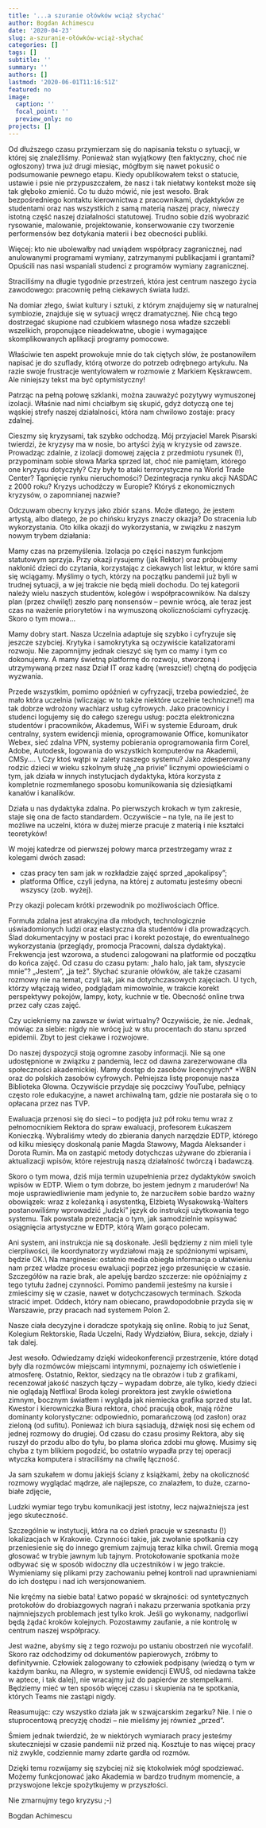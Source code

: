 ```yaml
---
title: '...a szuranie ołówków wciąż słychać'
author: Bogdan Achimescu
date: '2020-04-23'
slug: a-szuranie-ołówków-wciąż-słychać
categories: []
tags: []
subtitle: ''
summary: ''
authors: []
lastmod: '2020-06-01T11:16:51Z'
featured: no
image:
  caption: ''
  focal_point: ''
  preview_only: no
projects: []
---
```



Od dłuższego czasu przymierzam się do napisania tekstu o sytuacji, w której się znaleźliśmy. Ponieważ stan wyjątkowy (ten faktyczny, choć nie ogłoszony) trwa już drugi miesiąc, mógłbym się nawet pokusić o podsumowanie pewnego etapu. Kiedy opublikowałem tekst o statucie, ustawie i psie nie przypuszczałem, że nasz i tak niełatwy kontekst może się tak głęboko zmienić. Co tu dużo mówić, nie jest wesoło. Brak bezpośredniego kontaktu kierownictwa z pracownikami, dydaktyków ze studentami oraz nas wszystkich z samą materią naszej pracy, niweczy istotną część naszej działalności statutowej. Trudno sobie dziś wyobrazić rysowanie, malowanie, projektowanie, konserwowanie czy tworzenie performensów bez dotykania materii i bez obecności publiki.

Więcej: kto nie ubolewałby nad uwiądem współpracy zagranicznej, nad anulowanymi programami wymiany, zatrzymanymi publikacjami i grantami? Opuścili nas nasi wspaniali studenci z programów wymiany zagranicznej.

Straciliśmy na długie tygodnie przestrzeń, która jest centrum naszego życia zawodowego: pracownię pełną ciekawych świata ludzi.

Na domiar złego, świat kultury i sztuki, z którym znajdujemy się w naturalnej symbiozie, znajduje się w sytuacji wręcz dramatycznej. Nie chcą tego dostrzegać skupione nad czubkiem własnego nosa władze szczebli wszelkich, proponujące nieadekwatne, ubogie i wymagające skomplikowanych aplikacji programy pomocowe.

Właściwie ten aspekt prowokuje mnie do tak ciętych słów, że postanowiłem napisać je do szuflady, którą otworze do potrzeb odrębnego artykułu. Na razie swoje frustracje wentylowałem w rozmowie z Markiem Kęskrawcem. Ale niniejszy tekst ma być optymistyczny!


Patrząc na pełną połowę szklanki, można zauważyć pozytywy wymuszonej izolacji. Właśnie nad nimi chciałbym się skupić, gdyż dotyczą one tej wąskiej strefy naszej działalności, która nam chwilowo zostaje: pracy zdalnej.



Cieszmy się kryzysami, tak szybko odchodzą. Mój przyjaciel Marek Pisarski twierdzi, że kryzysy ma w nosie, bo artyści żyją w kryzysie od zawsze. Prowadząc zdalnie, z izolacji domowej zajęcia z przedmiotu rysunek (!), przypominam sobie słowa Marka sprzed lat, choć nie pamiętam, którego one kryzysu dotyczyły? Czy były to ataki terrorystyczne na World Trade Center? Tąpnięcie rynku nieruchomości? Dezintegracja rynku akcji NASDAC z 2000 roku? Kryzys uchodźczy w Europie? Któryś z ekonomicznych kryzysów, o zapomnianej nazwie? 

Odczuwam obecny kryzys jako zbiór szans. Może dlatego, że jestem artystą, albo dlatego, że po chińsku kryzys znaczy okazja? Do stracenia lub wykorzystania. Oto kilka okazji do wykorzystania, w związku z naszym nowym trybem działania:



 Mamy czas na przemyślenia. Izolacja po części naszym funkcjom statutowym sprzyja. Przy okazji rysujemy (jak Rektor) oraz próbujemy nakłonić dzieci do czytania, korzystając z ciekawych list lektur, w które sami się wciągamy. Myślimy o tych, którzy na początku pandemii już byli w trudnej sytuacji, a w jej trakcie nie będą mieli dochodu. Do tej kategorii należy wielu naszych studentów, kolegów i współpracowników. Na dalszy plan (przez chwilę!) zeszło parę nonsensów – pewnie wrócą, ale teraz jest czas na ważenie priorytetów i na wymuszoną okolicznościami cyfryzację. Skoro o tym mowa...



 Mamy dobry start. Nasza Uczelnia adaptuje się szybko i cyfryzuje się jeszcze szybciej. Krytyka i samokrytyka są oczywiście katalizatorami rozwoju. Nie zapomnijmy jednak cieszyć się tym co mamy i tym co dokonujemy. A mamy świetną platformę do rozwoju, stworzoną i utrzymywaną przez nasz Dział IT oraz kadrę (wreszcie!) chętną do podjęcia wyzwania.

Przede wszystkim, pomimo opóźnień w cyfryzacji, trzeba powiedzieć, że mało która uczelnia (wliczając w to także niektóre uczelnie techniczne!) ma tak dobrze wdrożony wachlarz usług cyfrowych. Jako pracownicy i studenci logujemy się do całego szeregu usług: poczta elektroniczna studentów i pracowników, Akademus, WiFi  w systemie Eduroam, druk centralny, system ewidencji mienia, oprogramowanie Office, komunikator Webex, sieć zdalna VPN, systemy pobierania oprogramowania firm Corel, Adobe, Autodesk, logowania do wszystkich komputerów na Akademii, CMSy.... \ Czy ktoś wątpi w zalety naszego systemu? Jako zdesperowany rodzic dzieci w wieku szkolnym służę „na privie” licznymi opowieściami o tym, jak działa w innych instytucjach dydaktyka, która korzysta z kompletnie rozmemłanego sposobu komunikowania się dziesiątkami kanałów i kanalików.



Działa u nas dydaktyka zdalna. Po pierwszych krokach w tym zakresie, staje się ona de facto standardem. Oczywiście – na tyle, na ile jest to możliwe na uczelni, która w dużej mierze pracuje z materią i nie kształci teoretyków!

W mojej katedrze od pierwszej połowy marca przestrzegamy wraz z kolegami dwóch zasad:

- czas pracy ten sam jak w rozkładzie zajęć sprzed „apokalipsy”; 
- platforma Office, czyli jedyna, na której z automatu jesteśmy obecni wszyscy (zob. wyżej). 

Przy okazji polecam krótki przewodnik po możliwościach Office. 



Formuła zdalna jest atrakcyjna dla młodych, technologicznie uświadomionych ludzi oraz elastyczna dla studentów i dla prowadzących. Ślad dokumentacyjny w postaci prac i korekt pozostaje, do ewentualnego wykorzystania (przeglądy, promocja Pracowni, dalsza dydaktyka). Frekwencja jest wzorowa, a studenci zalogowani na platformie od początku do końca zajęć. Od czasu do czasu pytam: „halo halo, jak tam, słyszycie mnie”? „Jestem”, „ja też”. Słychać szuranie ołówków, ale także czasami rozmowy nie na temat, czyli tak, jak na dotychczasowych zajęciach. U tych, którzy włączają wideo, podglądam mimowolnie, w trakcie korekt perspektywy pokojów, lampy, koty, kuchnie w tle. Obecność online trwa przez cały czas zajęć.

Czy uciekniemy na zawsze w świat wirtualny? Oczywiście, że nie. Jednak, mówiąc za siebie: nigdy nie wrócę już w stu procentach do stanu sprzed epidemii. Zbyt to jest ciekawe i rozwojowe.



Do naszej dyspozycji stoją ogromne zasoby informacji. Nie są one udostępnione w związku z pandemią, lecz od dawna zarezerwowane dla społeczności akademickiej. Mamy dostęp do zasobów licencyjnych* *WBN oraz do polskich zasobów cyfrowych. Pełniejsza listę proponuje nasza Biblioteka Głowna. Oczywiście przydaje się poczciwy YouTube, pełniący często role edukacyjne, a nawet archiwalną tam, gdzie nie postarała się o to opłacana przez nas TVP. 



Ewaluacja przenosi się do sieci – to podjęta już pół roku temu wraz z pełnomocnikiem Rektora do spraw ewaluacji, profesorem Łukaszem Konieczką. Wybraliśmy wtedy do zbierania danych narzędzie EDTP, którego od kilku miesięcy doskonalą panie Magda Stawowy, Magda Aleksander i Dorota Rumin. Ma on zastąpić metody dotychczas używane do zbierania i aktualizacji wpisów, które rejestrują naszą działalność twórczą i badawczą.

Skoro o tym mowa, dziś mija termin uzupełnienia przez dydaktyków swoich wpisów w EDTP. Wiem o tym dobrze, bo jestem jednym z maruderów! Na moje usprawiedliwienie mam jedynie to, że narzuciłem sobie bardzo ważny obowiązek: wraz z koleżanką i asystentką, Elżbietą Wysakowską-Walters postanowiliśmy wprowadzić „ludzki” język do instrukcji użytkowania tego systemu. Tak powstała prezentacja o tym, jak samodzielnie wpisywać osiągnięcia artystyczne w EDTP, którą Wam gorąco polecam.

Ani system, ani instrukcja nie są doskonałe. Jeśli będziemy z nim mieli tyle cierpliwości, ile koordynatorzy wydziałowi mają ze spóźnionymi wpisami, będzie OK.\ Na marginesie: ostatnio media obiegła informacja o ułatwieniu nam przez władze procesu ewaluacji poprzez jego przesunięcie w czasie. Szczegółów na razie brak, ale apeluję bardzo szczerze: nie opóźniajmy z tego tytułu żadnej czynności. Pomimo pandemii jesteśmy na kursie i zmieścimy się w czasie, nawet w dotychczasowych terminach. Szkoda stracić impet. Oddech, który nam obiecano, prawdopodobnie przyda się w Warszawie, przy pracach nad systemem Polon 2.



Nasze ciała decyzyjne i doradcze spotykają się online. Robią to już Senat, Kolegium Rektorskie, Rada Uczelni, Rady Wydziałów, Biura, sekcje, działy i tak dalej.

Jest wesoło. Odwiedzamy dzięki wideokonferencji przestrzenie, które dotąd były dla rozmówców miejscami intymnymi, poznajemy ich oświetlenie i atmosferę. Ostatnio, Rektor, siedzący na tle obrazów i tub z grafikami, recenzował jakość naszych łączy – wypadam dobrze, ale tylko, kiedy dzieci nie oglądają Netflixa! Broda kolegi prorektora jest zwykle oświetlona zimnym, bocznym światłem i wygląda jak niemiecka grafika sprzed stu lat. Kwestor i kierowniczka Biura rektora, choć pracują obok, mają różne dominanty kolorystyczne: odpowiednio, pomarańczową (od zasłon) oraz zieloną (od sufitu). Ponieważ ich biura sąsiadują, dźwięk nosi się echem od jednej rozmowy do drugiej. Od czasu do czasu prosimy Rektora, aby się ruszył do przodu albo do tyłu, bo plama słońca zdobi mu głowę. Musimy się chyba z tym blikiem pogodzić, bo ostatnio wypadła przy tej operacji wtyczka komputera i straciliśmy na chwilę łączność.

Ja sam szukałem w domu jakiejś ściany z książkami, żeby na okoliczność rozmowy wyglądać mądrze, ale najlepsze, co znalazłem, to duże, czarno-białe zdjęcie,

Ludzki wymiar tego trybu komunikacji jest istotny, lecz najważniejsza jest jego skuteczność.

Szczególnie w instytucji, która na co dzień pracuje w szesnastu (!) lokalizacjach w Krakowie. Czynności takie, jak zwołanie spotkania czy przeniesienie się do innego gremium zajmują teraz kilka chwil. Gremia mogą głosować w trybie jawnym lub tajnym. Protokołowanie spotkania może odbywać się w sposób widoczny dla uczestników i w jego trakcie. Wymieniamy się plikami przy zachowaniu pełnej kontroli nad uprawnieniami do ich dostępu i nad ich wersjonowaniem.



Nie kręćmy na siebie bata! Łatwo popaść w skrajności: od syntetycznych protokołów do drobiazgowych nagrań i nakazu przerwania spotkania przy najmniejszych problemach jest tylko krok. Jeśli go wykonamy, nadgorliwi będą żądać kroków kolejnych. Pozostawmy zaufanie, a nie kontrolę w centrum naszej współpracy.



Jest ważne, abyśmy się z tego rozwoju po ustaniu obostrzeń nie wycofali!. Skoro raz odchodzimy od dokumentów papierowych, zróbmy to definitywnie. Człowiek zalogowany to człowiek podpisany (wiedzą o tym w każdym banku, na Allegro, w systemie ewidencji EWUŚ, od niedawna także w aptece, i tak dalej), nie wracajmy już do papierów ze stempelkami. Będziemy mieć w ten sposób więcej czasu i skupienia na te spotkania, których Teams nie zastąpi nigdy.


Reasumując: czy wszystko działa jak w szwajcarskim zegarku? Nie. I nie o stuprocentową precyzję chodzi – nie mieliśmy jej również „przed”.

Śmiem jednak twierdzić, że w niektórych wymiarach pracy jesteśmy skuteczniejsi w czasie pandemii niż przed nią. Kosztuje to nas więcej pracy niż zwykle, codziennie mamy zdarte gardła od rozmów.

Dzięki temu rozwijamy się szybciej niż się ktokolwiek mógł spodziewać. Możemy funkcjonować jako Akademia w bardzo trudnym momencie, a przyswojone lekcje spożytkujemy w przyszłości.

Nie zmarnujmy tego kryzysu ;-)


Bogdan Achimescu